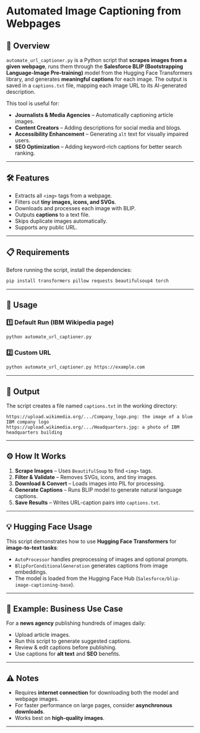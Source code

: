 

# Automated Image Captioning from Webpages

## 📌 Overview

`automate_url_captioner.py` is a Python script that **scrapes images from a given webpage**, runs them through the **Salesforce BLIP (Bootstrapping Language-Image Pre-training)** model from the Hugging Face Transformers library, and generates **meaningful captions** for each image.
The output is saved in a `captions.txt` file, mapping each image URL to its AI-generated description.

This tool is useful for:

* **Journalists & Media Agencies** – Automatically captioning article images.
* **Content Creators** – Adding descriptions for social media and blogs.
* **Accessibility Enhancement** – Generating `alt` text for visually impaired users.
* **SEO Optimization** – Adding keyword-rich captions for better search ranking.

---

## 🛠 Features

* Extracts all `<img>` tags from a webpage.
* Filters out **tiny images, icons, and SVGs**.
* Downloads and processes each image with BLIP.
* Outputs **captions** to a text file.
* Skips duplicate images automatically.
* Supports any public URL.

---

## 📋 Requirements

Before running the script, install the dependencies:

```bash
pip install transformers pillow requests beautifulsoup4 torch
```

---

## 🚀 Usage

### 1️⃣ **Default Run (IBM Wikipedia page)**

```bash
python automate_url_captioner.py
```

### 2️⃣ **Custom URL**

```bash
python automate_url_captioner.py https://example.com
```

---

## 📂 Output

The script creates a file named `captions.txt` in the working directory:

```
https://upload.wikimedia.org/.../Company_logo.png: the image of a blue IBM company logo
https://upload.wikimedia.org/.../Headquarters.jpg: a photo of IBM headquarters building
```

---

## ⚙️ How It Works

1. **Scrape Images** – Uses `BeautifulSoup` to find `<img>` tags.
2. **Filter & Validate** – Removes SVGs, icons, and tiny images.
3. **Download & Convert** – Loads images into PIL for processing.
4. **Generate Captions** – Runs BLIP model to generate natural language captions.
5. **Save Results** – Writes URL-caption pairs into `captions.txt`.

---

## 💡 Hugging Face Usage

This script demonstrates how to use **Hugging Face Transformers** for **image-to-text tasks**:

* `AutoProcessor` handles preprocessing of images and optional prompts.
* `BlipForConditionalGeneration` generates captions from image embeddings.
* The model is loaded from the Hugging Face Hub (`Salesforce/blip-image-captioning-base`).

---

## 📝 Example: Business Use Case

For a **news agency** publishing hundreds of images daily:

* Upload article images.
* Run this script to generate suggested captions.
* Review & edit captions before publishing.
* Use captions for **alt text** and **SEO** benefits.

---

## ⚠️ Notes

* Requires **internet connection** for downloading both the model and webpage images.
* For faster performance on large pages, consider **asynchronous downloads**.
* Works best on **high-quality images**.

---

